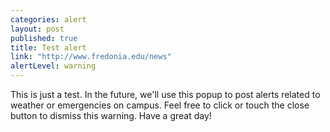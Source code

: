 ```yaml
---
categories: alert
layout: post
published: true
title: Test alert
link: "http://www.fredonia.edu/news"
alertLevel: warning
---
```


This is just a test. In the future, we'll use this popup to post alerts related to weather or emergencies on campus. Feel free to click or touch the close button to dismiss this warning. Have a great day!